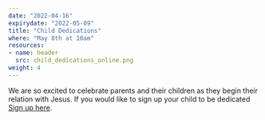 ```yaml
---
date: "2022-04-16"
expirydate: "2022-05-09"
title: "Child Dedications"
where: "May 8th at 10am"
resources:
- name: header
  src: child_dedications_online.png
weight: 4
---
```

 
We are so excited to celebrate parents and their children as they begin their relation with Jesus. If you would like to sign up your child to be dedicated [Sign up here](https://arborchurch.churchcenter.com/people/forms/376859 "Sign up here").


